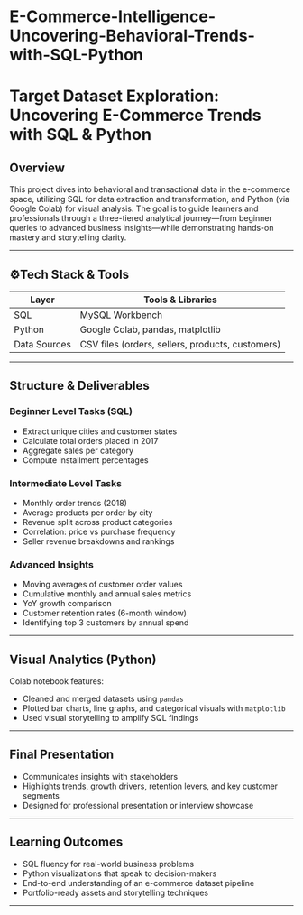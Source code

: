 # E-Commerce-Intelligence-Uncovering-Behavioral-Trends-with-SQL-Python
# Target Dataset Exploration: Uncovering E-Commerce Trends with SQL & Python

## Overview
This project dives into behavioral and transactional data in the e-commerce space, utilizing SQL for data extraction and transformation, and Python (via Google Colab) for visual analysis. The goal is to guide learners and professionals through a three-tiered analytical journey—from beginner queries to advanced business insights—while demonstrating hands-on mastery and storytelling clarity.

---

## ⚙Tech Stack & Tools
| Layer         | Tools & Libraries                   |
|--------------|--------------------------------------|
| SQL          | MySQL Workbench                      |
| Python       | Google Colab, pandas, matplotlib     |
| Data Sources | CSV files (orders, sellers, products, customers) |

---

## Structure & Deliverables

### Beginner Level Tasks (SQL)
- Extract unique cities and customer states
- Calculate total orders placed in 2017
- Aggregate sales per category
- Compute installment percentages

###  Intermediate Level Tasks
- Monthly order trends (2018)
- Average products per order by city
- Revenue split across product categories
- Correlation: price vs purchase frequency
- Seller revenue breakdowns and rankings

###  Advanced Insights
- Moving averages of customer order values
- Cumulative monthly and annual sales metrics
- YoY growth comparison
- Customer retention rates (6-month window)
- Identifying top 3 customers by annual spend

---

## Visual Analytics (Python)
Colab notebook features:
- Cleaned and merged datasets using `pandas`
- Plotted bar charts, line graphs, and categorical visuals with `matplotlib`
- Used visual storytelling to amplify SQL findings

---

## Final Presentation
- Communicates insights with stakeholders
- Highlights trends, growth drivers, retention levers, and key customer segments
- Designed for professional presentation or interview showcase

---

## Learning Outcomes
- SQL fluency for real-world business problems
- Python visualizations that speak to decision-makers
- End-to-end understanding of an e-commerce dataset pipeline
- Portfolio-ready assets and storytelling techniques

---

